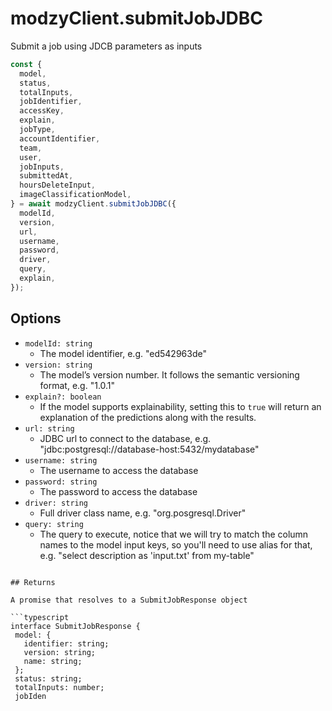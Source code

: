 # modzyClient.submitJobJDBC

Submit a job using JDCB parameters as inputs

```javascript
const {
  model,
  status,
  totalInputs,
  jobIdentifier,
  accessKey,
  explain,
  jobType,
  accountIdentifier,
  team,
  user,
  jobInputs,
  submittedAt,
  hoursDeleteInput,
  imageClassificationModel,
} = await modzyClient.submitJobJDBC({
  modelId,
  version,
  url,
  username,
  password,
  driver,
  query,
  explain,
});
```

## Options

- `modelId: string`
  - The model identifier, e.g. "ed542963de"
- `version: string`
  - The model’s version number. It follows the semantic versioning format, e.g. "1.0.1"
- `explain?: boolean`
  - If the model supports explainability, setting this to `true` will return an explanation of the predictions along with the results.
- `url: string`
  - JDBC url to connect to the database, e.g. "jdbc:postgresql://database-host:5432/mydatabase"
- `username: string`
  - The username to access the database
- `password: string`
  - The password to access the database
- `driver: string`
  - Full driver class name, e.g. "org.posgresql.Driver"
- `query: string`
  - The query to execute, notice that we will try to match the column names to the model input keys, so you'll need to use alias for that, e.g. "select description as \'input.txt\' from my-table"

````

## Returns

A promise that resolves to a SubmitJobResponse object

```typescript
interface SubmitJobResponse {
 model: {
   identifier: string;
   version: string;
   name: string;
 };
 status: string;
 totalInputs: number;
 jobIden
